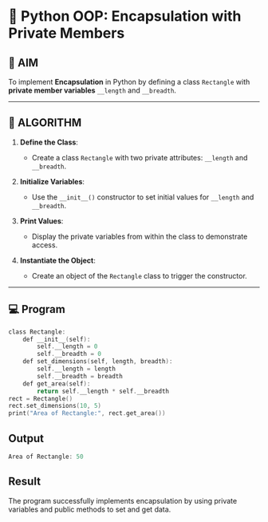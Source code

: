 # 🐍 Python OOP: Encapsulation with Private Members

## 🎯 AIM

To implement **Encapsulation** in Python by defining a class `Rectangle` with **private member variables** `__length` and `__breadth`.

---

## 🧠 ALGORITHM

1. **Define the Class**:
   - Create a class `Rectangle` with two private attributes: `__length` and `__breadth`.

2. **Initialize Variables**:
   - Use the `__init__()` constructor to set initial values for `__length` and `__breadth`.

3. **Print Values**:
   - Display the private variables from within the class to demonstrate access.

4. **Instantiate the Object**:
   - Create an object of the `Rectangle` class to trigger the constructor.

---

## 💻 Program
```c
class Rectangle:
    def __init__(self):
        self.__length = 0
        self.__breadth = 0
    def set_dimensions(self, length, breadth):
        self.__length = length
        self.__breadth = breadth
    def get_area(self):
        return self.__length * self.__breadth
rect = Rectangle()
rect.set_dimensions(10, 5)
print("Area of Rectangle:", rect.get_area())
```
## Output
```c
Area of Rectangle: 50
```
## Result
The program successfully implements encapsulation by using private variables and public methods to set and get data.

